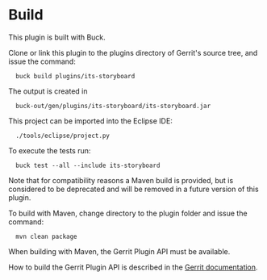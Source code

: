 Build
=====

This plugin is built with Buck.

Clone or link this plugin to the plugins directory of Gerrit's source
tree, and issue the command:

```
  buck build plugins/its-storyboard
```

The output is created in

```
  buck-out/gen/plugins/its-storyboard/its-storyboard.jar
```

This project can be imported into the Eclipse IDE:

```
  ./tools/eclipse/project.py
```

To execute the tests run:

```
  buck test --all --include its-storyboard
```

Note that for compatibility reasons a Maven build is provided, but is considered
to be deprecated and will be removed in a future version of this plugin.

To build with Maven, change directory to the plugin folder and issue the
command:

```
  mvn clean package
```

When building with Maven, the Gerrit Plugin API must be available.

How to build the Gerrit Plugin API is described in the [Gerrit
documentation](../../../Documentation/dev-buck.html#_extension_and_plugin_api_jar_files).


